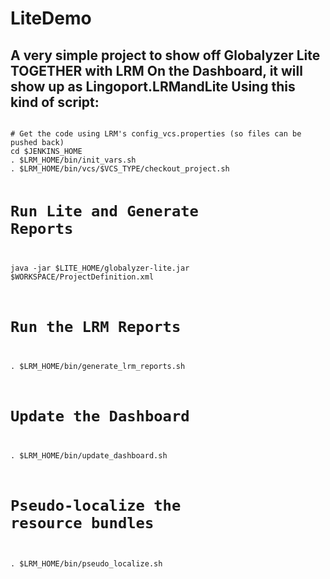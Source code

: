 # LiteDemo
A very simple project to show off Globalyzer Lite TOGETHER with LRM
On the Dashboard, it will show up as Lingoport.LRMandLite
Using this kind of script:
-------------------------------------------------------------------------------
<code>
# Get the code using LRM's config_vcs.properties (so files can be pushed back)
cd $JENKINS_HOME
. $LRM_HOME/bin/init_vars.sh
. $LRM_HOME/bin/vcs/$VCS_TYPE/checkout_project.sh

# Run Lite and Generate Reports
java -jar $LITE_HOME/globalyzer-lite.jar $WORKSPACE/ProjectDefinition.xml

# Run the LRM Reports
. $LRM_HOME/bin/generate_lrm_reports.sh

# Update the Dashboard
. $LRM_HOME/bin/update_dashboard.sh

# Pseudo-localize the resource bundles
. $LRM_HOME/bin/pseudo_localize.sh
</code>



